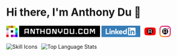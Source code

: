 # Hi there, I'm Anthony Du 👋

[<img src="./assets/Place_2017.svg.png" height="30" />](https://place.anthonydu.com)
[<img src="./assets/anthonydu.com_2x.jpg" height="30" />](https://www.anthonydu.com)
[<img src="./assets/linkedin.png" height="30" />](https://www.linkedin.com/in/antdu/)
&ThinSpace;
[<img src="./assets/yt-chrome.png" height="30" alt="Amazing YouTube for Chrome" />](https://chromewebstore.google.com/detail/einajlahdjfnkjmhpojahhanmpefcohf)
&ThinSpace;
[<img src="./assets/ig-chrome.png" height="30" alt="Antstagram - Suggestions Remover" />](https://chromewebstore.google.com/detail/pjmfmehedckodidklpgjpiajbgdilebh)

<picture><img height="200" src="https://skillicons.dev/icons?i=java,py,js,ts,c,cpp,html,css,react,nextjs,sass,tailwind,bash,postgresql,supabase,cloudflare&theme=dark&perline=4" alt="Skill Icons" /></picture>
&ThinSpace;
<picture><img height="200" src="https://github-readme-stats-anthonydu.vercel.app/api/top-langs/?username=anthonydu&layout=compact&langs_count=10&size_weight=0.4&count_weight=0.6" alt="Top Language Stats" /></picture>



<!--
**anthonydu/anthonydu** is a ✨ _special_ ✨ repository because its `README.md` (this file) appears on your GitHub profile.

Here are some ideas to get you started:

- 🔭 I’m currently working on ...
- 🌱 I’m currently learning ...
- 👯 I’m looking to collaborate on ...
- 🤔 I’m looking for help with ...
- 💬 Ask me about ...
- 📫 How to reach me: ...
- 😄 Pronouns: ...
- ⚡ Fun fact: ...
-->
